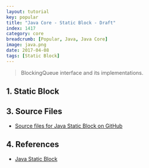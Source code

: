 ```yaml
---
layout: tutorial
key: popular
title: "Java Core - Static Block - Draft"
index: 1417
category: core
breadcrumb: [Popular, Java, Java Core]
image: java.png
date: 2017-04-08
tags: [Static Block]
---
```


> BlockingQueue interface and its implementations.

## 1. Static Block



## 3. Source Files
* [Source files for Java Static Block on GitHub](https://github.com/jojozhuang/java-programming/tree/master/java-jvm)

## 4. References
* [Java Static Block](https://www.geeksforgeeks.org/g-fact-79/)
